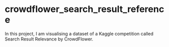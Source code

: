 # crowdflower_search_result_reference
In this project, I am visualising a dataset of a Kaggle competition called Search Result Relevance by CrowdFlower.
